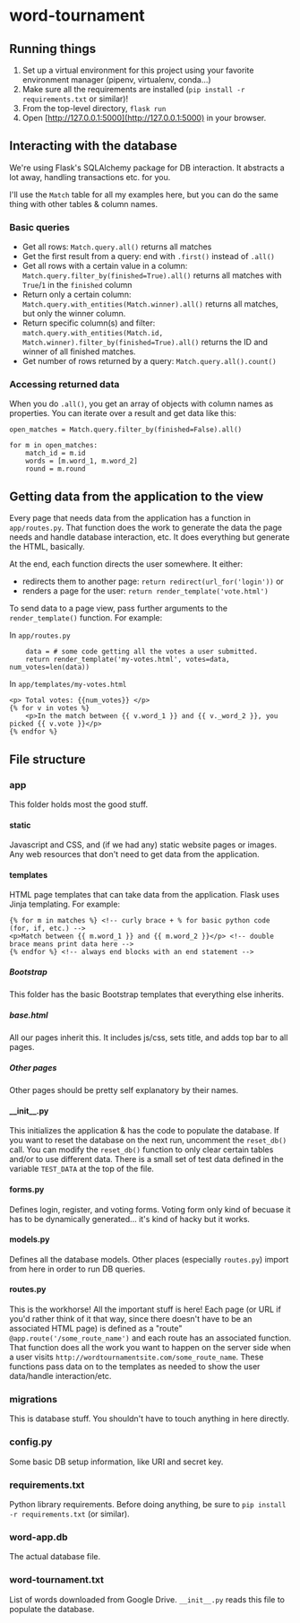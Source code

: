 # word-tournament

## Running things
1. Set up a virtual environment for this project using your favorite environment manager (pipenv, virtualenv, conda...)
2. Make sure all the requirements are installed (`pip install -r requirements.txt` or similar)! 
3. From the top-level directory, `flask run`
4. Open [http://127.0.0.1:5000](http://127.0.0.1:5000) in your browser.

## Interacting with the database
We're using Flask's SQLAlchemy package for DB interaction. It abstracts a lot away, handling transactions etc. for you. 

I'll use the `Match` table for all my examples here, but you can do the same thing with other tables & column names.
### Basic queries
* Get all rows: `Match.query.all()` returns all matches
* Get the first result from a query: end with `.first()` instead of `.all()`
* Get all rows with a certain value in a column: `Match.query.filter_by(finished=True).all()` returns all matches with 
`True`/`1` in the `finished` column
* Return only a certain column: `Match.query.with_entities(Match.winner).all()` returns all matches, but only the winner column.
* Return specific column(s) and filter: `match.query.with_entities(Match.id, Match.winner).filter_by(finished=True).all()` 
returns the ID and winner of all finished matches.
* Get number of rows returned by a query: `Match.query.all().count()` 
 

### Accessing returned data
When you do `.all()`, you get an array of objects with column names as properties. You can iterate over a result and get 
data like this:
```
open_matches = Match.query.filter_by(finished=False).all()

for m in open_matches:
    match_id = m.id
    words = [m.word_1, m.word_2]
    round = m.round 
```   

## Getting data from the application to the view
Every page that needs data from the application has a function in `app/routes.py`. That function does the work to 
generate the data the page needs and handle database interaction, etc. It does everything but generate the HTML, basically.

At the end, each function directs the user somewhere. It either:
* redirects them to another page: `return redirect(url_for('login'))` or
* renders a page for the user: `return render_template('vote.html')`

To send data to a page view, pass further arguments to the `render_template()` function. For example:

In `app/routes.py`
```
    data = # some code getting all the votes a user submitted. 
    return render_template('my-votes.html', votes=data, num_votes=len(data))
```
In `app/templates/my-votes.html`
```
<p> Total votes: {{num_votes}} </p>
{% for v in votes %}
    <p>In the match between {{ v.word_1 }} and {{ v._word_2 }}, you picked {{ v.vote }}</p>
{% endfor %}
```

## File structure

### app
This folder holds most the good stuff. 
#### static
Javascript and CSS, and (if we had any) static website pages or images. Any web resources that don't need to get data from the application.

#### templates
HTML page templates that can take data from the application. Flask uses Jinja templating. For example:

```
{% for m in matches %} <!-- curly brace + % for basic python code (for, if, etc.) -->
<p>Match between {{ m.word_1 }} and {{ m.word_2 }}</p> <!-- double brace means print data here -->
{% endfor %} <!-- always end blocks with an end statement -->
```

##### Bootstrap
This folder has the basic Bootstrap templates that everything else inherits. 

##### base.html
All our pages inherit this. It includes js/css, sets title, and adds top bar to all pages.

##### Other pages
Other pages should be pretty self explanatory by their names.


#### \_\_init\_\_.py
This initializes the application & has the code to populate the database. If you want to reset the database on the next
run, uncomment the `reset_db()` call. You can modify the `reset_db()` function to only clear certain tables and/or to 
use different data. There is a small set of test data defined in the variable `TEST_DATA` at the top of the file.    

#### forms.py
Defines login, register, and voting forms. Voting form only kind of becuase it has to be dynamically generated... 
it's kind of hacky but it works.

#### models.py
Defines all the database models. Other places (especially `routes.py`) import from here in order to run DB queries.

#### routes.py
This is the workhorse! All the important stuff is here! Each page (or URL if you'd rather think of it that way, since 
there doesn't have to be an associated HTML page) is defined as a "route" `@app.route('/some_route_name')` and each route has
an associated function. That function does all the work you want to happen on the server side when a user visits 
`http://wordtournamentsite.com/some_route_name`. These functions pass data on to the templates as needed to show the
user data/handle interaction/etc.

### migrations
This is database stuff. You shouldn't have to touch anything in here directly.

### config.py
Some basic DB setup information, like URI and secret key.

### requirements.txt
Python library requirements. Before doing anything, be sure to `pip install -r requirements.txt`
(or similar).

### word-app.db
The actual database file.

### word-tournament.txt
List of words downloaded from Google Drive. `__init__.py` reads this file to populate the database. 